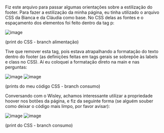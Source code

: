 Fiz este arquivo para passar algumas orientações sobre a estilização do footer. 
Para fazer a estilização da minha página, eu tinha utilizado o arquivo CSS da Bianca e da Cláudia como base. 
No CSS delas as fontes e o espaçamento dos elementos foi feito dentro da tag p:

![image](https://user-images.githubusercontent.com/99282366/163857481-99d1d185-670e-4c7f-b518-fe328f71c130.png)

(print do CSS - branch alimentação)

Tive que remover esta tag, pois estava atrapalhando a formatação do texto dentro do footer (as definições feitas em tags gerais se sobrepõe às labels e class no CSS).
 Aí eu coloquei a formatação direto na main e nas perguntas:
 
 ![image](https://user-images.githubusercontent.com/99282366/163857647-19b457f7-155f-4699-ae0c-134fba432e22.png)
![image](https://user-images.githubusercontent.com/99282366/163857696-2973b44f-c6a2-4d73-9232-1bc4583b4017.png)

(prints do meu código CSS - branch consumo)

 Conversando com o Wisley, achamos interessante utilizar a propriedade hoover nos botões da página, e fiz da seguinte forma (se alguém souber como deixar o código mais limpo, por favor avisar):
 
 ![image](https://user-images.githubusercontent.com/99282366/163858036-82e40c46-eedb-45ae-bdba-37dcdec9a056.png)
 ![image](https://user-images.githubusercontent.com/99282366/163860178-4c29cd9e-30e6-4969-8ebc-00a1543019b8.png)

(print do CSS - branch consumo) 
  
